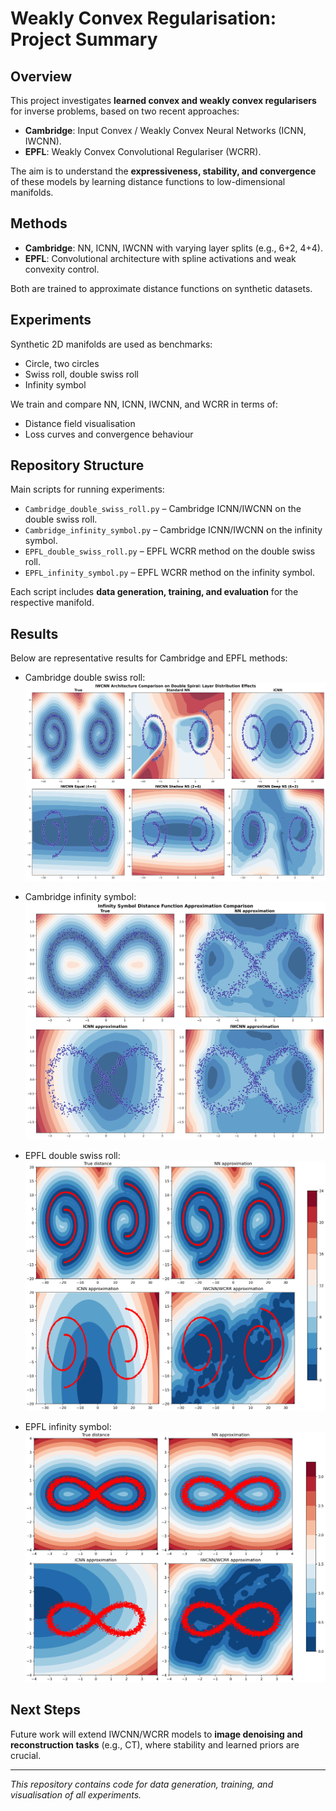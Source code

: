 # Weakly Convex Regularisation: Project Summary

## Overview
This project investigates **learned convex and weakly convex regularisers** for inverse problems, based on two recent approaches:
- **Cambridge**: Input Convex / Weakly Convex Neural Networks (ICNN, IWCNN).  
- **EPFL**: Weakly Convex Convolutional Regulariser (WCRR).  

The aim is to understand the **expressiveness, stability, and convergence** of these models by learning distance functions to low-dimensional manifolds.

## Methods
- **Cambridge**: NN, ICNN, IWCNN with varying layer splits (e.g., 6+2, 4+4).  
- **EPFL**: Convolutional architecture with spline activations and weak convexity control.  

Both are trained to approximate distance functions on synthetic datasets.

## Experiments
Synthetic 2D manifolds are used as benchmarks:
- Circle, two circles  
- Swiss roll, double swiss roll  
- Infinity symbol  

We train and compare NN, ICNN, IWCNN, and WCRR in terms of:
- Distance field visualisation  
- Loss curves and convergence behaviour  

## Repository Structure
Main scripts for running experiments:
- `Cambridge_double_swiss_roll.py` – Cambridge ICNN/IWCNN on the double swiss roll.  
- `Cambridge_infinity_symbol.py` – Cambridge ICNN/IWCNN on the infinity symbol.  
- `EPFL_double_swiss_roll.py` – EPFL WCRR method on the double swiss roll.  
- `EPFL_infinity_symbol.py` – EPFL WCRR method on the infinity symbol.  

Each script includes **data generation, training, and evaluation** for the respective manifold.

## Results
Below are representative results for Cambridge and EPFL methods:

- Cambridge double swiss roll:  
  ![Cambridge Double Swiss Roll](Cambridge_double_swiss_roll_result.png)

- Cambridge infinity symbol:  
  ![Cambridge Infinity Symbol](Cambridge_infinity_symbol_result.png)

- EPFL double swiss roll:  
  ![EPFL Double Swiss Roll](EPFL_swiss_roll_result.png)

- EPFL infinity symbol:  
  ![EPFL Infinity Symbol](EPFL_infinity_compare.png)

## Next Steps
Future work will extend IWCNN/WCRR models to **image denoising and reconstruction tasks** (e.g., CT), where stability and learned priors are crucial.

---

*This repository contains code for data generation, training, and visualisation of all experiments.*

